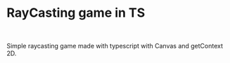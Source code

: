 # RayCasting game in TS

<br>

Simple raycasting game made with typescript with Canvas and getContext 2D.

<br>

